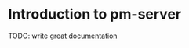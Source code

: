 # Introduction to pm-server

TODO: write [great documentation](http://jacobian.org/writing/what-to-write/)
